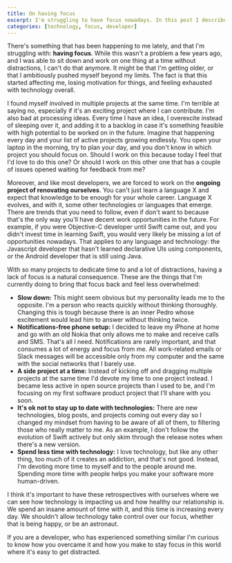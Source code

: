 ```yaml
---
title: On having focus
excerpt: I'm struggling to have focus nowadays. In this post I describe why it's so hard for me to focus, and the things that I'm doing to overcome the problem.
categories: [technology, focus, developer]
---
```


There's something that has been happening to me lately, and that I'm struggling with: **having focus**. While this wasn't a problem a few years ago, and I was able to sit down and work on one thing at a time without distractions, I can't do that anymore. It might be that I'm getting older, or that I ambitiously pushed myself beyond my limits. The fact is that this started affecting me, losing motivation for things, and feeling exhausted with technology overall.

I found myself involved in multiple projects at the same time. I'm terrible at saying no, especially if it's an exciting project where I can contribute. I'm also bad at processing ideas. Every time I have an idea, I overexcite instead of sleeping over it, and adding it to a backlog in case it's something feasible with high potential to be worked on in the future. Imagine that happening every day and your list of active projects growing endlessly. You open your laptop in the morning, try to plan your day, and you don't know in which project you should focus on. Should I work on this because today I feel that I'd love to do this one? Or should I work on this other one that has a couple of issues opened waiting for feedback from me?

Moreover, and like most developers, we are forced to work on the **ongoing project of renovating ourselves**. You can't just learn a language X and expect that knowledge to be enough for your whole career. Language X evolves, and with it, some other technologies or languages that emerge. There are trends that you need to follow, even if don't want to because that's the only way you'll have decent work opportunities in the future. For example, if you were Objective-C developer until Swift came out, and you didn't invest time in learning Swift, you would very likely be missing a lot of opportunities nowadays. That applies to any language and technology: the Javascript developer that hasn't learned declarative UIs using components, or the Android developer that is still using Java.

With so many projects to dedicate time to and a lot of distractions, having a lack of focus is a natural consequence. These are the things that I'm currently doing to bring that focus back and feel less overwhelmed:

- **Slow down:** This might seem obvious but my personality leads me to the opposite. I'm a person who reacts quickly without thinking thoroughly. Changing this is tough because there is an inner Pedro whose excitement would lead him to answer without thinking twice.
- **Notifications-free phone setup:** I decided to leave my iPhone at home and go with an old Nokia that only allows me to make and receive calls and SMS. That's all I need. Notifications are rarely important, and that consumes a lot of energy and focus from me. All work-related emails or Slack messages will be accessible only from my computer and the same with the social networks that I barely use.
- **A side project at a time:** Instead of kicking off and dragging multiple projects at the same time I'd devote my time to one project instead. I became less active in open source projects than I used to be, and I'm focusing on my first software product project that I'll share with you soon.
- **It's ok not to stay up to date with technologies:** There are new technologies, blog posts, and projects coming out every day so I changed my mindset from having to be aware of all of them, to filtering those who really matter to me. As an example, I don't follow the evolution of Swift actively but only skim through the release notes when there's a new version.
- **Spend less time with technology:** I love technology, but like any other thing, too much of it creates an addiction, and that's not good. Instead, I'm devoting more time to myself and to the people around me. Spending more time with people helps you make your software more human-driven.

I think it's important to have these retrospectives with ourselves where we can see how technology is impacting us and how healthy our relationship is. We spend an insane amount of time with it, and this time is increasing every day. We shouldn't allow technology take control over our focus, whether that is being happy, or be an astronaut.

If you are a developer, who has experienced something similar I'm curious to know how you overcame it and how you make to stay focus in this world where it's easy to get distracted.
